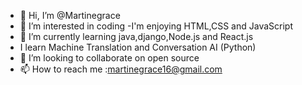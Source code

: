 - 👋 Hi, I’m @Martinegrace
- 👀 I’m interested in coding 
-I'm  enjoying HTML,CSS and JavaScript 
- 🌱 I’m currently learning  java,django,Node.js and React.js
-  I learn Machine Translation and Conversation AI  (Python)
- 💞️ I’m looking to collaborate on open source
- 📫 How to reach me :martinegrace16@gmail.com

<!---
Martine1grace/Martine1grace is a ✨ special ✨ repository because its `README.md` (this file) appears on your GitHub profile.
You can click the Preview link to take a look at your changes.
--->
